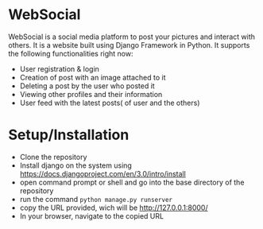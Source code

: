 # WebSocial
WebSocial is a social media platform to post your pictures and interact with others.
It is a website built using Django Framework in Python.
 It supports the following functionalities right now:
- User registration & login
- Creation of post with an image attached to it
- Deleting a post by the user who posted it
- Viewing other profiles and their information
- User feed with the latest posts( of user and the others)
# Setup/Installation
- Clone the repository
- Install django on the system using https://docs.djangoproject.com/en/3.0/intro/install
- open command prompt or shell and go into the base directory of the repository
- run the command `python manage.py runserver`
- copy the URL provided, wich will be http://127.0.0.1:8000/
- In your browser, navigate to the copied URL
